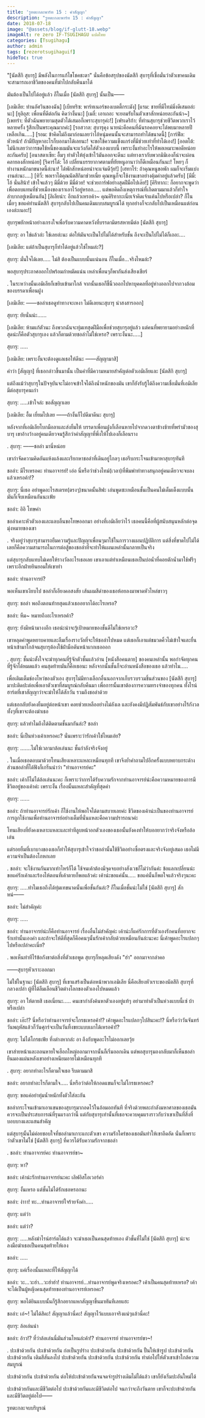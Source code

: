 ```yaml
---
title: 'รูทตะกละพาร์ท 15 : คำสัญญา'
description: "รูทตะกละพาร์ท 15 : คำสัญญา"
date: 2018-07-18
image: "@assets/blog/if-glutt-18.webp"
imageAlt: re zero IF-TSUGIHAGU แปลไทย
categories: [Tsugihagu]
author: admin
tags: [rezerotsugihaguif]
hideToc: true
---
```

"[นัตสึกิ สุบารุ] มีพลังในการแก้ไขโชคชะตา" นั่นคือข้อสรุปของนัตสึกิ สุบารุที่เชื่อมั่นว่าตัวเขาคนเดิมจะสามารถเอาชีวิตของคนที่ฆ่าไปกลับคืนมาได้

มันต้องเป็นไปได้อยู่แล้ว ก็ในเมื่อ [นัตสึกิ สุบารุ] นั้นเป็น――

[เอมิเลีย: ท่านอัศวินของฉัน] [เบียทริซ: พาร์ทเนอร์ของเบตตี้กระมัง] [แรม: ชายที่มีไทม์มิ่งดีเสมอล่ะนะ] [ยุลิอุส: เพื่อนที่ดีต่อกัน คิดว่างั้นนะ] [เมลี่: เอาเถอะ จะยอมรับในตัวเขาสักหน่อยละกันน้า~] [เพทร่า: ที่ตัวฉันพยายามสุดตัวได้เสมอก็เพราะสุบารุค่ะ!] [เฟรเดริก้า: ที่ท่านสุบารุช่วยชีวิตพวกเราไว้หลายครั้ง รู้สึกเป็นพระคุณมากค่ะ] [รอสวาล: สุบารุคุง นายน่ะคือคนที่ฉันรอคอยจะได้พบมาหลายปีเหลือเกิน.....] [รอม: ข้าคิดไม่ถึงมาก่อนเลยว่าไอ้หนุ่มคนนั้นจะสามารถทำได้ขนาดนี้] [การ์ฟีล: หัวหน้า! ถ้ามีปัญหาอะไรก็บอกมาได้เลยนะ! จะขอใช้ความแข็งแกร่งที่มีช่วยเท่าที่ทำได้เอง!] [ออตโต้: ไม่นึกเลยว่าการชดใช้หนี้ของผมมันจะแว้งกัดใส่ตัวเองแบบนี้ เพราะงั้นทำอะไรให้พอเหมาะพอดีหน่อยละกันครับ] [อนาสตาเซีย: อื้มๆ ทำตัวให้ยุ่งเข้าไว้มันออกจะดีนะ แต่ทางเรากับพวกมิมิเองก็น่าจะผ่อนคลายลงสักหน่อย] [ริคาร์โด้: โอ้ เปลี่ยนบรรยากาศตามที่ยัยหนูอานาว่าก็ดีเหมือนกันนะ! โหยๆ ก็ทำงานหนักมาขนาดนี้ล่ะนา! ได้พักสักหน่อยน่าจะแจ่มดีวุ้ย!] [เฮทาโร่: ถ้าคุณหนูขอพัก ผมก็จะเริ่มแบ่งงานล่ะนะ....] [ทิวี่: พอเราได้คุณนัตสึกิมาช่วยเนี่ย คุณหนูก็จะใช้งานเขาอย่างคุ้มค่าอยู่แล้วครับ] [มีมี่: โอ้ นั่นสิน้า! เข้าใจแล้วๆ มีมี่ด้วย มีมี่ด้วย! จะช่วยการ์ฟอย่างสุดฝีมือไปเล๊ย!] [คิริทากะ: ก็อยากจะพูดว่าเพื่อตอบแทนที่ช่วยเมืองของเราเอาไว้อยู่หรอก..... แต่พอคิดถึงเหตุการณ์ที่เกิดตามมาแล้วก็ทำใจลำบากอยู่เหมือนกัน] [ลิเลียน่า: อีกแล้วเหรอค้า~ คุณคิริทากะเนี่ยเจ้าคิดเจ้าแค้นไปหรือเปล่า? ก็ในเมื่อๆ ขอแค่ท่านนัตสึกิ สุบารุกลับไปเป็นคนเดิมแบบสมบูรณ์ได้ ทุกอย่างก็จะกลับไปเป็นเหมือนแต่ก่อนเองล่ะเนอะ!]

สุบารุพยักหน้าอย่างเกรงใจเพื่อรับความคาดหวังที่บรรดามิตรสหายมีต่อ [นัตสึกิ สุบารุ]

สุบารุ: อา ใช่แล้วล่ะ ใช่เลยล่ะนะ ต่อให้มันจะเป็นไปไม่ได้สำหรับชั้น ถึงจะเป็นไปไม่ได้ก็เถอะ....

[เอมิเลีย: แต่ถ้าเป็นสุบารุก็ทำได้อยู่แล้วใช่ไหมล่ะ?]

สุบารุ: มั่นใจได้เลย..... ไม่สิ ต้องเป็นแบบนั้นแน่นอน ก็ในเมื่อ...จริงไหมล่ะ?

พอสุบารุประกาศออกไปพร้อมกำหมัดแน่น เหล่าเพื่อนๆก็พากันส่งเสียงเชียร์

.
ในระหว่างนั้นเอมิเลียก็เขยิบเข้ามาใกล้ จากนั้นเธอก็ชี้นิ้วออกไปหาบุคคลที่อยู่ห่างออกไปจากวงล้อมของบรรดาเพื่อนฝูง

[เอมิเลีย: ――ชอล่าเธอดูท่าทางจะเหงา ไม่ดีเลยนะสุบารุ น่าสงสารออก]

สุบารุ: ยัยนั่นน่ะ......

[เอมิเลีย: ห้ามแก้ตัวนะ ถึงพวกฉันจะทุ่มเทสุดฝีมือเพื่อช่วยสุบารุอยู่แล้ว แต่คนที่พยายามอย่างหนักที่สุดน่ะก็คือตัวสุบารุเอง แล้วก็ตามด้วยชอล่าไม่ใช่เหรอ? เพราะงั้นนะ.....]

สุบารุ: .....

[เอมิเลีย: เพราะงั้นจะต้องดูแลเธอให้ดีนะ ――สัญญามาสิ]

คำว่า [สัญญา] ที่เธอกล่าวขึ้นมานั้น เป็นคำที่มีความหมายสำคัญต่อตัวเอมิเลียและ [นัตสึกิ สุบารุ]

แต่ถึงแม้ว่าสุบารุในปัจจุบันจะไม่อาจเข้าใจได้ถึงน้ำหนักของมัน เขาก็ยังรับรู้ได้ถึงความเชื่อมั่นที่เอมิเลียมีต่อสุบารุคนเก่า

สุบารุ: .....เข้าใจล่ะ ขอสัญญาเลย

[เอมิเลีย: อื้ม เยี่ยมไปเลย ――ถ้างั้นก็ไปดีมาดีนะ สุบารุ]

หลังจากที่เอมิเลียโบกมือลาและส่งยิ้มให้ บรรดาเพื่อนฝูงก็เลือนหายไปจากดวงตาข้างซ้ายที่พร่ามัวของสุบารุ เขาอ้างว้างอยู่คนเดียวจนรู้สึกว่าคำสัญญาที่พึ่งให้ไปเองก็เลือนราง

.
สุบารุ: ――ชอล่า มานี่หน่อย

เขากำจัดความคิดอันแห้งแล้งและเรียกหาชอล่าที่เดินอยู่ไกลๆ เธอรีบกระโจนเข้ามาหาสุบารุทันที

ชอล่า: มีไรเหรอคะ ท่านอาจารย์! เอ่อ นี่หรือว่าช่วงไทม์(เวลา)ที่พึมพำท่าทางสนุกอยู่คนเดียวจะจบลงแล้วเหรอค้า!?

สุบารุ: นี่เธอ อย่าพูดอะไรสเตรท(ตรงๆ)ขนาดนั้นสิฟะ เล่นพูดซะเหมือนชั้นเป็นคนไม่เต็มเต็งแบบนั้นมันก็เจ็บเหมือนกันนะเฟ้ย

ชอล่า: อิอิ โทษค่า

ชอล่าเคาะหัวตัวเองและแลบลิ้นขอโทษออกมา อย่างที่เอมิเลียว่าไว้ เธอคนนี้คือที่ผู้สนับสนุนหลักต่อจุดมุ่งหมายของเขา

.
จริงอยู่ว่าสุบารุสามารถยืมความรู้และปัญญาเพื่อนๆมาใช้ในการวางแผนปฏิบัติการ แต่สิ่งที่ขาดไปไม่ได้เลยก็คือความสามารถในการต่อสู้ของชอล่าที่จะทำให้แผนเหล่านั้นกลายเป็นจริง

แต่สุบารุกลับแทบไม่เคยให้รางวัลอะไรเธอเลย เขาเอาแต่ทำเหมือนเธอเป็นบ่อน้ำที่คอยตักน้ำมาใช้ฟรีๆเพราะอีกฝ่ายยินยอมให้เขาทำ

ชอล่า: ท่านอาจารย์?

พอเห็นเขาเงียบไป ชอล่าก็เอียงคอสงสัย เส้นผมสีดำของเธอห้อยลงมาพาดหัวไหล่ขาวๆ

สุบารุ: ชอล่า พอถึงตอนท้ายสุดแล้วเธออยากได้อะไรเหรอ?

ชอล่า: หืม~ หมายถึงอะไรเหรอค้า?

สุบารุ: ยังมีหน้ามางงอีก เธอน่ะน่าจะรู้เป้าหมายของชั้นดีไม่ใช่เหรอวะ?

เขาหลุดคำพูดหยาบคายและลืมเรื่องรางวัลที่จะให้ชอล่าไปหมด แต่เธอก็เอาแต่ขมวดคิ้วไม่เข้าใจและยื่นหน้าเข้ามาใกล้จนสุบารุต้องใช้ฝ่ามือดันหน้าผากเธอออก

.
สุบารุ: ชั้นน่ะตั้งใจจะฆ่าทุกคนที่รู้จักตัวชั้นแล้วอ่าน [หนังสือคนตาย] ของคนเหล่านั้น พอกำจัดทุกคนที่รู้จักได้หมดแล้ว คนสุดท้ายมันก็คือเธอนะ หลังจากนั้นชั้นก็จะอ่านหนังสือของเธอ แล้วทำไม.....

เพื่อเติมเต็มช่องโหว่ของตัวเอง สุบารุไม่มีทางเลือกอื่นนอกจากเก็บรวบรวมชิ้นส่วนของ [นัตสึกิ สุบารุ] มาปะติดปะต่อเพื่อเอาตัวเขาที่สมบูรณ์กลับคืนมา เพื่อการนั้นเขาต้องการความทรงจำของทุกคน ทั้งไรน์ฮาร์ตที่เขาสัญญาว่าจะฆ่าให้ได้สักวัน รวมถึงชอล่าด้วย

แต่เธอกลับยังคงยิ้มอยู่ต่อหน้าเขา คอยช่วยเหลืออย่างไม่ลังเล และยังคงมีปฏิสัมพันธ์กับเขาอย่างไร้กังวลทั้งๆที่เขาจะต้องฆ่าเธอ

สุบารุ: แล้วทำไมถึงได้ติดตามชั้นมากันล่ะ? ชอล่า

ชอล่า: นี่เป็นห่วงเค้าเหรอคะ? นั่นเพราะว่ารักเค้าใช่ไหมเอ่ย?

สุบารุ: .......ไม่ใช่เวลามาล้อเล่นนะ ชั้นกำลังจริงจังอยู่

.
ในเมื่อเธอตอบมาด้วยโทนเสียงเหลาะแหละเหมือนทุกที เขาจึงย้ำคำถามไปอีกครั้งแบบหยาบกระด้าง ส่วนชอล่าที่ได้ฟังก็เกริ่นนำว่า "ท่านอาจารย์คะ"

ชอล่า: เค้าก็ไม่ได้ล้อเล่นนะคะ ก็เพราะว่าการได้รับความรักจากท่านอาจารย์น่ะคือความหมายของการมีชีวิตอยู่ของเค้าค่ะ เพราะงั้น เรื่องนั้นแหละสำคัญที่สุดค่า

สุบารุ: ......

ชอล่า: ถ้าท่านอาจารย์รักเค้า ก็ใช้งานให้พอใจได้ตามสบายเลยค่ะ ชีวิตของเค้าน่ะเป็นของท่านอาจารย์ การถูกใช้งานเพื่อท่านอาจารย์อย่างเต็มที่นั่นแหละคือความปรารถนาค่ะ

โทนเสียงที่ยังคงเหลาะแหละและท่าทีลูบหน้าอกตัวเองของเธอนั้นยังคงทำให้บอกยากว่าจริงจังหรือล้อเล่น

แต่รอยยิ้มที่เบาบางของเธอก็ทำให้สุบารุเข้าใจว่าชอล่านั้นใช้ชีวิตอย่างซื่อตรงและจริงจังอยู่เสมอ เธอไม่มีความจำเป็นต้องโกหกเลย

.
ชอล่า: จะใช้งานกันมากเท่าไหร่ก็ได้ ใช้จนเค้าต้องมีจุดจบอย่างสังเวชก็ไม่ว่ากันค่ะ ข้อแลกเปลี่ยนน่ะขอแค่รักเค้าและร้องไห้ตอนที่เค้าตายก็พอแล้วค่ะ เค้าน่ะขอแค่นั้น..... ขอแค่นั้นก็พอใจแล้วจริงๆนะคะ

สุบารุ: .....ทำไมเธอถึงได้ทุ่มเทขนาดนั้นเพื่อชั้นกันล่ะ? ก็ในเมื่อชั้นน่ะไม่ใช่ [นัตสึกิ สุบารุ] สักหน่――

ชอล่า: ไม่สำคัญค่ะ

สุบารุ: .....

ชอล่า: ท่านอาจารย์น่ะก็คือท่านอาจารย์ เรื่องอื่นไม่สำคัญค่ะ เค้าน่ะก็แค่รักการที่ตัวเองรักคนที่อยากจะรักเท่านั้นเองค่า และถ้าจะให้ดีที่สุดก็คือคนๆนั้นรักเค้ากลับด้วยเหมือนกันล่ะนะคะ นี่เค้าพูดอะไรแปลกๆไปหรือเปล่าคะเนี่ย?

.
พอเห็นท่าทีไร้ข้อกังขาต่อสิ่งที่ตัวเธอพูด สุบารุก็หลุดเสียงดัง "ฮ่า" ออกมาจากลำคอ

――สุบารุหัวเราะออกมา

ไม่ใช่ในฐานะ [นัตสึกิ สุบารุ] ที่เขาแสร้งเป็นต่อหน้าพวกเอมิเลีย นี่คือเสียงหัวเราะของนัตสึกิ สุบารุที่กลวงเปล่า ผู้ที่ได้ลืมเลือนชีวิตต่างโลกของตัวเองไปหมดแล้ว

สุบารุ: อา ให้ตายสิ เธอเนี่ยนะ..... คนเขากำลังค้นหาตัวเองอยู่แท้ๆ อย่ามาทำตัวเป็นห่วงแบบนี้เซ่ บ้าหรือเปล่า

ชอล่า: เอ๊ะ!? นี่หรือว่าท่านอาจารย์จะโกรธเหรอค้า!? เค้าพูดอะไรแปลกๆไปสินะคะ!? นี่หรือว่าวันจันทร์ วันพฤหัสแล้วก็วันศุกร์จะเป็นวันทิ้งขยะแบบเผาได้เหรอค้า!?

สุบารุ: ไม่ได้โกรธเฟ้ย ทึ่งต่างหากล่ะ อา ถึงกับพูดอะไรไม่ออกเลยวุ้ย

เขาส่ายหน้าและถอนหายใจเฮือกใหญ่ออกมาจากนั้นก็เริ่มออกเดิน แต่พอสุบารุมองกลับมาก็เห็นชอล่ายืนมองแผ่นหลังเขาอย่างเหนียมอายไม่เหมือนทุกที

.
สุบารุ: อยากทำอะไรก็ตามใจเธอ รีบตามมาสิ

ชอล่า: อยากทำอะไรก็ตามใจ..... นี่หรือว่าต่อให้กอดแขนก็จะไม่โกรธเหรอคะ?

สุบารุ: ขอแค่อย่าทุ่มน้ำหนักทั้งตัวใส่ละกัน

ชอล่ากระโจนเข้ามาเอาแขนของสุบารุมากอดไว้ในอ้อมอกทันที ที่จริงด้วยพละกำลังมหาศาลของเธอมันควรจะเป็นประสบการณ์ที่รุนแรงกว่านี้ แต่กับสุบารุเท่านั้นที่เธอจะควบคุมแรงราวกับว่าเขาเป็นที่สิ่งที่บอบบางและแสนสำคัญ

แต่สุบารุนั้นไม่ค่อยชอบใจที่ชอล่ามาเกาะแกะตัวเขา ความรักใคร่ของเธอมันทำให้เขาอึดอัด นั่นก็เพราะว่าตัวเขาไม่ใช่ [นัตสึกิ สุบารุ] ที่ควรได้รับความรักจากชอล่า

.
ชอล่า: ท่านอาจารย์คะ ท่านอาจารย์ขา~

สุบารุ: หา?

ชอล่า: เค้าน่ะรักท่านอาจารย์นะคะ เลิฟอิสโอเวอร์ค่า

สุบารุ: งั้นเหรอ แต่ชั้นไม่ได้รักเธอหรอกนะ

ชอล่า: ง่าาา! ทะ...ท่านอาจารย์ใจร้ายจังค่า.....

สุบารุ: แต่ว่า

ชอล่า: แต่ว่า?

สุบารุ: .....หลังฆ่าไรน์ฮาร์ตได้แล้ว จะฆ่าเธอเป็นคนสุดท้ายเอง ตัวชั้นที่ไม่ใช่ [นัตสึกิ สุบารุ] น่ะจะลงมือฆ่าเธอเป็นคนสุดท้ายให้เอง

ชอล่า: .....

สุบารุ: แค่เรื่องนั้นแหละที่ให้สัญญาได้

ชอล่า: วะ...วะฮ่า...วะฮ่าฮ่า! ท่านอาจารย์...ท่านอาจารย์พูดจริงเหรอคะ? เค้าเป็นคนสุดท้ายเหรอ? เค้าจะได้เป็นผู้หญิงคนสุดท้ายของท่านอาจารย์เหรอคะ?

สุบารุ: พอได้ยินแบบนั้นก็รู้สึกอยากแหกสัญญาขึ้นมาทันทีเลยแฮะ

ชอล่า: เอ๋~! ไม่ได้สิคะ! สัญญาแล้วนี่คะ! สัญญาไว้แบบเอาจริงแน่ๆแล้วนี่คะ!

สุบารุ: ล้อเล่นน่า

ชอล่า: อ้าว!? ที่ว่าล้อเล่นนี่มันส่วนไหนล่ะค้า!? ท่านอาจารย์ ท่านอาจารย์ขา~!

.
ปะเข้าด้วยกัน ปะเข้าด้วยกัน ก่อเป็นรูปร่าง ปะเข้าด้วยกัน ปะเข้าด้วยกัน ปั้นให้เข้ารูป ปะเข้าด้วยกัน ปะเข้าด้วยกัน เติมสีสันลงไป ปะเข้าด้วยกัน ปะเข้าด้วยกัน ปะเข้าด้วยกัน ทำต่อไปให้ตัวเขาเข้าใกล้ความสมบูรณ์

ปะเข้าด้วยกัน ปะเข้าด้วยกัน ต่อให้ปะเข้าด้วยกันจนจดจำรูปร่างเดิมไม่ได้แล้ว เขาก็ยังเริ่มปะอันใหม่ได้

ปะเข้าด้วยกันและมีชีวิตต่อไป ปะเข้าด้วยกันและมีชีวิตต่อไป จนกว่าจะถึงวันตาย เขาก็จะปะเข้าด้วยกันและมีชีวิตอยู่ต่อไป――

รูทตะกละจบบริบูรณ์
